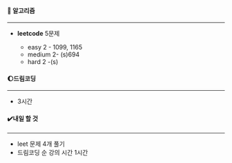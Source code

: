 #### 📖 알고리즘

------



- **leetcode** 5문제

  - easy 2 - 1099, 1165
  - medium 2- (s)694
  - hard 2 -(s)

  

  

#### :moon:드림코딩

---

* 3시간

  

#### ✔️내일 할 것

------

* leet 문제 4개 풀기
* 드림코딩 순 강의 시간 1시간